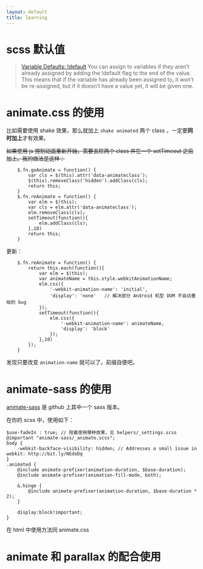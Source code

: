 ```yaml
---
layout: default
title: learning
---
```


# scss 默认值 

> [Variable Defaults: !default](http://sass-lang.com/documentation/file.SASS_REFERENCE.html#variable_defaults)
> You can assign to variables if they aren’t already assigned by adding the !default flag to the end of the value. This means that if the variable has already been assigned to, it won’t be re-assigned, but if it doesn’t have a value yet, it will be given one.


# animate.css 的使用

比如需要使用 shake 效果，那么就加上 `shake animated` 两个 class ，一定要**同时加上**才有效果。

~~如果使用 js 控制动画重新开始，需要去除两个 class 并在一个 setTimeout 之后加上。我的做法是这样：~~

```
	$.fn.goAnimate = function() {
		var cls = $(this).attr('data-animateclass');
		$(this).removeClass('hidden').addClass(cls);
		return this;
	}
	$.fn.reAnimate = function() {
		var elm = $(this);
		var cls = elm.attr('data-animateclass');
		elm.removeClass(cls);
		setTimeout(function(){
			elm.addClass(cls);
		},10)
		return this;
	}
```


更新：

```
	$.fn.reAnimate = function() {
		return this.each(function(){
			var elm = $(this);
			var animateName = this.style.webkitAnimationName;
			elm.css({
	        	'-webkit-animation-name': 'initial',
	        	'display': 'none'	// 解决部分 Android 机型 DOM 不自动重绘的 bug
	        });
	        setTimeout(function(){
	        	elm.css({
	        		'-webkit-animation-name': animateName, 
	        		'display': 'block'
	        	});
	        },10)
		});
	}
```

发现只要改变 `animation-name` 就可以了。前缀自便吧。

# animate-sass 的使用

[animate-sass](https://github.com/tgdev/animate-sass) 是 github 上其中一个 sass 版本。

在你的 scss 中，使用如下：

```
$use-fadeIn : true; // 陪着使用哪种效果，见 helpers/_settings.scss
@important "animate-sass/_animate.scss";
body {
    -webkit-backface-visibility: hidden; // Addresses a small issue in webkit: http://bit.ly/NEdoDq
}
.animated {
	@include animate-prefixer(animation-duration, $base-duration);
	@include animate-prefixer(animation-fill-mode, both);

	&.hinge {
		@include animate-prefixer(animation-duration, $base-duration * 2);
	}

	display:block!important;
}

```

在 html 中使用方法同 animate.css


# animate 和 parallax 的配合使用
